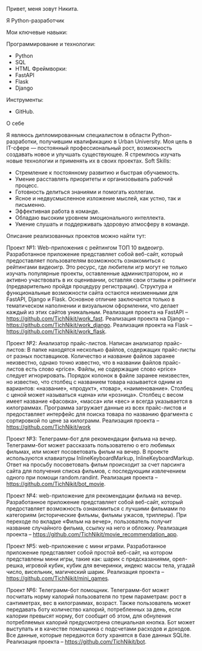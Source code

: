 Привет, меня зовут Никита.

Я Python-разработчик

Мои ключевые навыки:

Программирование и технологии:
- Python
- SQL
- HTML
Фреймворки:
- FastAPI
- Flask
- Django

Инструменты:
- GitHub.

О себе

Я являюсь дипломированным специалистом в области Python-разработки, получившим квалификацию в Urban University. Моя цель в IT-сфере — постоянный профессиональный рост, возможность создавать новое и улучшать существующее. Я стремлюсь изучать новые технологии и применять их в своих проектах.
Soft Skills:
- Стремление к постоянному развитию и быстрая обучаемость.
- Умение расставлять приоритеты и организовывать рабочий процесс.
- Готовность делиться знаниями и помогать коллегам.
- Ясное и недвусмысленное изложение мыслей, как устно, так и письменно.
- Эффективная работа в команде.
- Обладаю высоким уровнем эмоционального интеллекта.
- Умение слушать и поддерживать здоровую атмосферу в команде.

Описание реализованных проектов можно найти тут:

Проект №1: Web-приложения с рейтингом ТОП 10 видеоигр.
Разработанное приложение представляет собой веб-сайт, который предоставляет пользователям возможность ознакомиться с рейтингами видеоигр. Это ресурс, где любители игр могут не только изучать популярные проекты, оставленные администратором, но и активно участвовать в их оценивании, оставляя свои отзывы и рейтинги (предварительно пройдя процедуру регистрации).
Структура и функциональные возможности сайта остаются неизменными для FastAPI, Django и Flask. Основное отличие заключается только в тематическом наполнении и визуальном оформлении, что делает каждый из этих сайтов уникальным.
Реализация проекта на FastAPI – https://github.com/TichNikit/work_fast. 
Реализация проекта на Django – https://github.com/TichNikit/work_django. 
Реализация проекта на Flask – https://github.com/TichNikit/work_flask.

Проект №2: Анализатор прайс-листов.
Написан анализатор прайс-листов: В папке находятся несколько файлов, содержащих прайс-листы от разных поставщиков. Количество и название файлов заранее неизвестно, однако точно известно, что в названии файлов прайс-листов есть слово «price». Файлы, не содержащие слово «price» следует игнорировать. Порядок колонок в файле заранее неизвестен, но известно, что столбец с названием товара называется одним из вариантов: «название», «продукт», «товар», «наименование». Столбец с ценой может называться «цена» или «розница». Столбец с весом имеет название «фасовка», «масса» или «вес» и всегда указывается в килограммах. Программа загружает данные из всех прайс-листов и предоставляет интерфейс для поиска товара по названию фрагмента с сортировкой по цене за килограмм.
Реализация проекта – https://github.com/TichNikit/work

Проект №3: Телеграмм-бот для рекомендации фильма на вечер.
Телеграмм-бот может рассказать пользователю о его любимых фильмах, или может посоветовать фильм на вечер. В проекте используются клавиатуры InlineKeyboardMarkup, InlineKeyboardMarkup. Ответ на просьбу посоветовать фильм происходит за счет парсинга сайта для получения списка фильмов, с последующим извлечением одного при помощи random.randint.
Реализация проекта – https://github.com/TichNikit/bot_movie.

Проект №4: web-приложение  для рекомендации фильма на вечер.
Разработанное приложение представляет собой веб-сайт, который предоставляет возможность ознакомиться с лучшими фильмами по категориям (исторические фильмы, фильмы ужасов, триллеры). При переходе по вкладке «Фильм на вечер», пользователь получит название случайного фильма, ссылку на него и обложку.
Реализация проекта – https://github.com/TichNikit/movie_recommendation_app.

Проект №5: web-приложение с мини играми. Разработанное приложение представляет собой простой веб-сайт, на котором представлены мини игры, такие как: шарик с предсказаниями, орел-решка, игровой кубик, кубик для вечеринки, индекс массы тела, угадай число, висельник, магический шарик. Реализация проекта – https://github.com/TichNikit/mini_games.

Проект №6: Телеграмм-бот помощник. Телеграмм-бот может посчитать норму калорий пользователя по трем параметрам: рост в сантиметрах, вес в килограммах, возраст. Также пользователь может передавать боту количество калорий, потребленных за день, если калории превысят норму, бот сообщит об этом, для обнуления потребляемых калорий предусмотрена специальная кнопка. Бот может выступать и в качестве помощника с подсчетами расходов и доходов. Все данные, которые передаются боту хранятся в базе данных SQLite. Реализация проекта –  https://github.com/TichNikit/bot.
